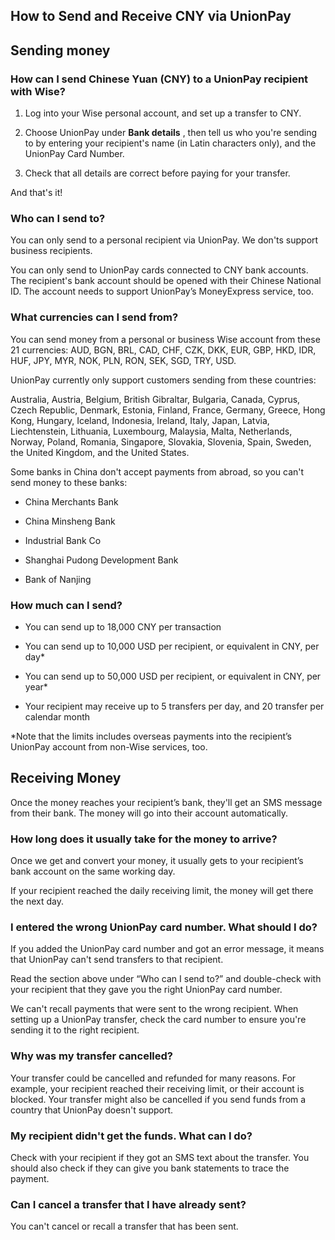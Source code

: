 ## How to Send and Receive CNY via UnionPay  
##  **Sending money**

###  **How can I send Chinese Yuan (CNY) to a UnionPay recipient with Wise?**

  1. Log into your Wise personal account, and set up a transfer to CNY.

  2. Choose UnionPay under **Bank details** , then tell us who you're sending to by entering your recipient's name (in Latin characters only), and the UnionPay Card Number.

  3. Check that all details are correct before paying for your transfer.




And that's it!

###  **Who can I send to?**

You can only send to a personal recipient via UnionPay. We don'ts support business recipients.

You can only send to UnionPay cards connected to CNY bank accounts. The recipient's bank account should be opened with their Chinese National ID. The account needs to support UnionPay’s MoneyExpress service, too.

###  **What currencies can I send from?**

You can send money from a personal or business Wise account from these 21 currencies: AUD, BGN, BRL, CAD, CHF, CZK, DKK, EUR, GBP, HKD, IDR, HUF, JPY, MYR, NOK, PLN, RON, SEK, SGD, TRY, USD.

UnionPay currently only support customers sending from these countries: 

Australia, Austria, Belgium, British Gibraltar, Bulgaria, Canada, Cyprus, Czech Republic, Denmark, Estonia, Finland, France, Germany, Greece, Hong Kong, Hungary, Iceland, Indonesia, Ireland, Italy, Japan, Latvia, Liechtenstein, Lithuania, Luxembourg, Malaysia, Malta, Netherlands, Norway, Poland, Romania, Singapore, Slovakia, Slovenia, Spain, Sweden, the United Kingdom, and the United States.

Some banks in China don't accept payments from abroad, so you can't send money to these banks:

  * China Merchants Bank

  * China Minsheng Bank

  * Industrial Bank Co

  * Shanghai Pudong Development Bank

  * Bank of Nanjing




###  **How much can I send?**

  * You can send up to 18,000 CNY per transaction

  * You can send up to 10,000 USD per recipient, or equivalent in CNY, per day*

  * You can send up to 50,000 USD per recipient, or equivalent in CNY, per year*

  * Your recipient may receive up to 5 transfers per day, and 20 transfer per calendar month




*Note that the limits includes overseas payments into the recipient’s UnionPay account from non-Wise services, too.

##  **Receiving Money**

Once the money reaches your recipient’s bank, they'll get an SMS message from their bank. The money will go into their account automatically.

### How long does it usually take for the money to arrive?

Once we get and convert your money, it usually gets to your recipient’s bank account on the same working day.

If your recipient reached the daily receiving limit, the money will get there the next day.

###  **I entered the wrong UnionPay card number. What should I do?**

If you added the UnionPay card number and got an error message, it means that UnionPay can't send transfers to that recipient. 

Read the section above under “Who can I send to?” and double-check with your recipient that they gave you the right UnionPay card number. 

We can't recall payments that were sent to the wrong recipient. When setting up a UnionPay transfer, check the card number to ensure you're sending it to the right recipient.

###  **Why was my transfer cancelled?**

Your transfer could be cancelled and refunded for many reasons. For example, your recipient reached their receiving limit, or their account is blocked. Your transfer might also be cancelled if you send funds from a country that UnionPay doesn't support.

###  **My recipient didn't get the funds. What can I do?**

Check with your recipient if they got an SMS text about the transfer. You should also check if they can give you bank statements to trace the payment.

###  **Can I cancel a transfer that I have already sent?**

You can't cancel or recall a transfer that has been sent.